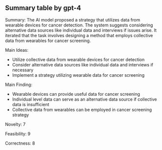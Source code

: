 ## Summary table by gpt-4
Summary: 
The AI model proposed a strategy that utilizes data from wearable devices for cancer detection. The system suggests considering alternative data sources like individual data and interviews if issues arise. It iterated that the task involves designing a method that employs collective data from wearables for cancer screening.

Main Ideas: 
- Utilize collective data from wearable devices for cancer detection
- Consider alternative data sources like individual data and interviews if necessary
- Implement a strategy utilizing wearable data for cancer screening

Main Finding: 
- Wearable devices can provide useful data for cancer screening
- Individual level data can serve as an alternative data source if collective data is insufficient
- Collective data from wearables can be employed in cancer screening strategy

Novelty: 
7

Feasibility: 
9

Correctness: 
8